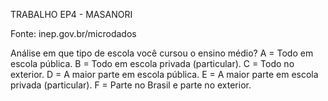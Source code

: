 
TRABALHO EP4 - MASANORI

Fonte: inep.gov.br/microdados


Análise em que tipo de escola você cursou o ensino médio?
A = Todo em escola pública.
B = Todo em escola privada (particular).
C = Todo no exterior.
D = A maior parte em escola pública.
E = A maior parte em escola privada (particular).
F = Parte no Brasil e parte no exterior.
